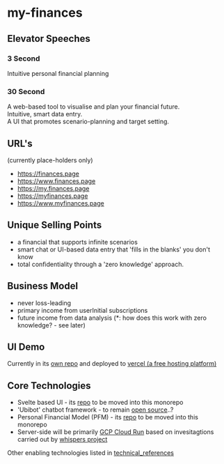 # my-finances

## Elevator Speeches
### 3 Second
Intuitive personal financial planning
### 30 Second
A web-based tool to visualise and plan your financial future.  
Intuitive, smart data entry.  
A UI that promotes scenario-planning and target setting.

## URL's
(currently place-holders only)
* https://finances.page
* https://www.finances.page
* https://my.finances.page
* https://myfinances.page
* https://www.myfinances.page

## Unique Selling Points
* a financial that supports infinite scenarios
* smart chat or UI-based data entry that 'fills in the blanks' you don't know
* total confidentiality through a 'zero knowledge' approach.

## Business Model
* never loss-leading
* primary income from userInitial subscriptions
* future income from data analysis (*: how does this work with zero knowledge? - see later)

## UI Demo
Currently in its [own repo](https://github.com/numical/svelte-layout) and deployed to [vercel (a free hosting platform)](https://svelte-layout.now.sh)

## Core Technologies
* Svelte based UI - its [repo](https://github.com/numical/svelte-layout) to be moved into this monorepo
* 'Ubibot' chatbot framework - to remain [open source](https://github.com/numical/ubibot)..?
* Personal Financial Model (PFM) - its [repo](https://github.com/numical/sparse-cube-model) to be moved into this monorepo
* Server-side will be primarily [GCP Cloud Run](https://cloud.google.com/run/) based on invesitagtions carried out by [whispers project](https://github.com/numical/whispers)

Other enabling technologies listed in [technical_references](technical_references.md)
